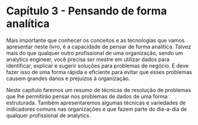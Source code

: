 # Capítulo 3 - Pensando de forma analítica

Mais importante que conhecer os conceitos e as tecnologias que vamos apresentar neste livro, é a capacidade de pensar de forma analítica. Talvez mais do que qualquer outro profissional de uma organização, sendo um analytics engineer, você precisa ser mestre em utilizar dados para identificar, explicar e sugerir soluções para problemas de negócio. E deve fazer isso de uma forma rápida e eficiente para evitar que esses problemas causem grandes danos e prejuízos à organização. 

Neste capítulo faremos um resumo de técnicas de resolução de problemas que lhe permitirão pensar nos problemas de dados de uma forma estruturada. Também apresentaremos algumas técnicas e variedades de indicadores comuns nas organizações e que fazem parte do dia-a-dia de qualquer profissional de analytics.